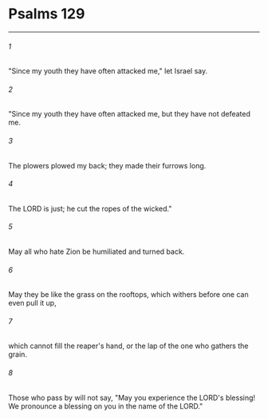 # Psalms 129
***



###### 1 
"Since my youth they have often attacked me," let Israel say. 

###### 2 
"Since my youth they have often attacked me, but they have not defeated me. 

###### 3 
The plowers plowed my back; they made their furrows long. 

###### 4 
The LORD is just; he cut the ropes of the wicked." 

###### 5 
May all who hate Zion be humiliated and turned back. 

###### 6 
May they be like the grass on the rooftops, which withers before one can even pull it up, 

###### 7 
which cannot fill the reaper's hand, or the lap of the one who gathers the grain. 

###### 8 
Those who pass by will not say, "May you experience the LORD's blessing! We pronounce a blessing on you in the name of the LORD."
